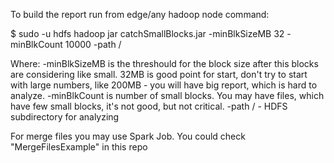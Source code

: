 To build the report run from edge/any hadoop node command:

$ sudo -u hdfs hadoop jar catchSmallBlocks.jar  -minBlkSizeMB 32 -minBlkCount 10000 -path /

Where:
-minBlkSizeMB is the threshould for the block size after this blocks are considering like small. 32MB is good point for start, don't try to start with large numbers, like 200MB - you will have big report, which is hard to analyze.
-minBlkCount is number of small blocks. You may have files, which have few small blocks, it's not good, but not critical.
-path / - HDFS subdirectory for analyzing


For merge files you may use Spark Job. You could check "MergeFilesExample" in this repo

